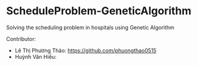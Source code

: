 # ScheduleProblem-GeneticAlgorithm
Solving the scheduling problem in hospitals using Genetic Algorithm

Contributor:
+ Lê Thị Phương Thảo: https://github.com/phuongthao0515
+ Huỳnh Văn Hiếu: 

